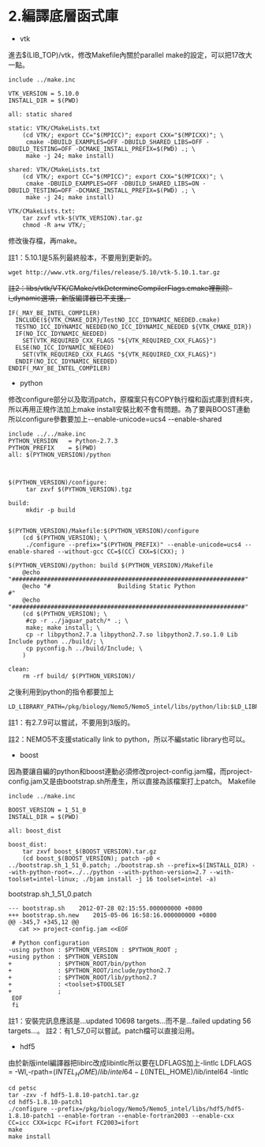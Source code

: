 # 2.編譯底層函式庫
* vtk

 進去$(LIB_TOP)/vtk，修改Makefile內關於parallel make的設定，可以把17改大一點。

```
include ../make.inc

VTK_VERSION = 5.10.0
INSTALL_DIR = $(PWD)

all: static shared

static: VTK/CMakeLists.txt
	(cd VTK/; export CC="$(MPICC)"; export CXX="$(MPICXX)"; \
	 cmake -DBUILD_EXAMPLES=OFF -DBUILD_SHARED_LIBS=OFF -DBUILD_TESTING=OFF -DCMAKE_INSTALL_PREFIX=$(PWD) .; \
	 make -j 24; make install)

shared: VTK/CMakeLists.txt
	(cd VTK/; export CC="$(MPICC)"; export CXX="$(MPICXX)"; \
	 cmake -DBUILD_EXAMPLES=OFF -DBUILD_SHARED_LIBS=ON -DBUILD_TESTING=OFF -DCMAKE_INSTALL_PREFIX=$(PWD) .; \
	 make -j 24; make install)

VTK/CMakeLists.txt:
	tar zxvf vtk-$(VTK_VERSION).tar.gz
	chmod -R a+w VTK/;
```
修改後存檔，再make。

註1：5.10.1是5系列最終般本，不要用到更新的。

```wget http://www.vtk.org/files/release/5.10/vtk-5.10.1.tar.gz```

~~註2：libs/vtk/VTK/CMake/vtkDetermineCompilerFlags.cmake裡刪除-i_dynamic選項，新版編譯器已不支援。~~
```
IF(_MAY_BE_INTEL_COMPILER)
  INCLUDE(${VTK_CMAKE_DIR}/TestNO_ICC_IDYNAMIC_NEEDED.cmake)
  TESTNO_ICC_IDYNAMIC_NEEDED(NO_ICC_IDYNAMIC_NEEDED ${VTK_CMAKE_DIR})
  IF(NO_ICC_IDYNAMIC_NEEDED)
    SET(VTK_REQUIRED_CXX_FLAGS "${VTK_REQUIRED_CXX_FLAGS}")
  ELSE(NO_ICC_IDYNAMIC_NEEDED)
    SET(VTK_REQUIRED_CXX_FLAGS "${VTK_REQUIRED_CXX_FLAGS}")
  ENDIF(NO_ICC_IDYNAMIC_NEEDED)
ENDIF(_MAY_BE_INTEL_COMPILER)
```
* python

修改configure部分以及取消patch，原檔案只有COPY執行檔和函式庫到資料夾，所以再用正規作法加上make install安裝比較不會有問題。為了要與BOOST連動所以configure參數要加上--enable-unicode=ucs4 --enable-shared

```
include ../../make.inc
PYTHON_VERSION   = Python-2.7.3
PYTHON_PREFIX    = $(PWD)
all: $(PYTHON_VERSION)/python



$(PYTHON_VERSION)/configure:
	 tar zxvf $(PYTHON_VERSION).tgz

build:
	 mkdir -p build


$(PYTHON_VERSION)/Makefile:$(PYTHON_VERSION)/configure
	(cd $(PYTHON_VERSION); \
	 ./configure --prefix="$(PYTHON_PREFIX)" --enable-unicode=ucs4 --enable-shared --without-gcc CC=$(CC) CXX=$(CXX); )

$(PYTHON_VERSION)/python: build $(PYTHON_VERSION)/Makefile
	@echo "##################################################################"
	@echo "#                   Building Static Python                       #"
	@echo "##################################################################"
	(cd $(PYTHON_VERSION); \
	 #cp -r ../jaguar_patch/* .; \
	 make; make install; \
	 cp -r libpython2.7.a libpython2.7.so libpython2.7.so.1.0 Lib Include python ../build/; \
   	 cp pyconfig.h ../build/Include; \
	)

clean:
	rm -rf build/ $(PYTHON_VERSION)/
```

之後利用到python的指令都要加上

```
LD_LIBRARY_PATH=/pkg/biology/Nemo5/Nemo5_intel/libs/python/lib:$LD_LIBRARY_PATH
```
註1：有2.7.9可以嘗試，不要用到3版的。

註2：NEMO5不支援statically link to python，所以不編static library也可以。
* boost

因為要讓自編的python和boost連動必須修改project-config.jam檔，而project-config.jam又是由bootstrap.sh所產生，所以直接為該檔案打上patch。
Makefile

```
include ../make.inc

BOOST_VERSION = 1_51_0
INSTALL_DIR = $(PWD)

all: boost_dist

boost_dist:
	tar zxvf boost_$(BOOST_VERSION).tar.gz
	(cd boost_$(BOOST_VERSION); patch -p0 < ../bootstrap.sh_1_51_0.patch; ./bootstrap.sh --prefix=$(INSTALL_DIR) --with-python-root=../../python --with-python-version=2.7 --with-toolset=intel-linux; ./bjam install -j 16 toolset=intel -a)
```

bootstrap.sh_1_51_0.patch

```
--- bootstrap.sh	2012-07-28 02:15:55.000000000 +0800
+++ bootstrap.sh.new	2015-05-06 16:58:16.000000000 +0800
@@ -345,7 +345,12 @@
   cat >> project-config.jam <<EOF

 # Python configuration
-using python : $PYTHON_VERSION : $PYTHON_ROOT ;
+using python : $PYTHON_VERSION
+             : $PYTHON_ROOT/bin/python
+             : $PYTHON_ROOT/include/python2.7
+             : $PYTHON_ROOT/lib/python2.7
+             : <toolset>$TOOLSET
+             ;
 EOF
 fi
```
註1：安裝完訊息應該是...updated 10698 targets...而不是...failed updating 56 targets...。
註2：有1_57_0可以嘗試。patch檔可以直接沿用。
* hdf5

由於新版intel編譯器把libirc改成libintlc所以要在LDFLAGS加上-lintlc
LDFLAGS       = -Wl,-rpath=$(INTEL_HOME)/lib/intel64 -L$(INTEL_HOME)/lib/intel64 -lintlc
```
cd petsc
tar -zxv -f hdf5-1.8.10-patch1.tar.gz
cd hdf5-1.8.10-patch1
./configure --prefix=/pkg/biology/Nemo5/Nemo5_intel/libs/hdf5/hdf5-1.8.10-patch1 --enable-fortran --enable-fortran2003 --enable-cxx CC=icc CXX=icpc FC=ifort FC2003=ifort
make
make install
```


